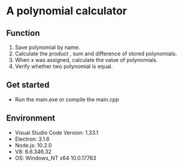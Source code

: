 # A polynomial calculator

## Function

1. Save polynomial by name.
2. Calculate the product , sum and difference of stored polynomials.
3. When x was assigned, calculate the value of polynomials.
4. Verify whether two polynomial is equal.

## Get started

- Run the main.exe or compile the main.cpp

## Environment

- Visual Studio Code Version: 1.33.1
- Electron: 3.1.6
- Node.js: 10.2.0
- V8: 6.6.346.32
- OS: Windows_NT x64 10.0.17763
